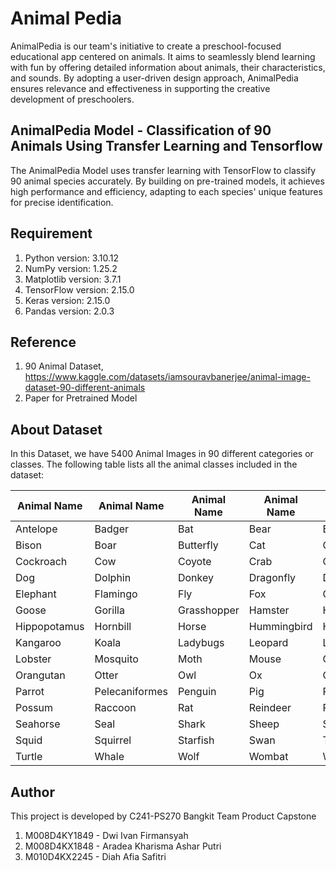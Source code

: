 # Animal Pedia
AnimalPedia is our team's initiative to create a preschool-focused educational app centered on animals. It aims to seamlessly blend learning with fun by offering detailed information about animals, their characteristics, and sounds. By adopting a user-driven design approach, AnimalPedia ensures relevance and effectiveness in supporting the creative development of preschoolers.

## AnimalPedia Model - Classification of 90 Animals Using Transfer Learning and Tensorflow
The AnimalPedia Model uses transfer learning with TensorFlow to classify 90 animal species accurately. By building on pre-trained models, it achieves high performance and efficiency, adapting to each species' unique features for precise identification. 

## Requirement 
1. Python  version: 3.10.12
2. NumPy version: 1.25.2
3. Matplotlib version: 3.7.1
4. TensorFlow version: 2.15.0
5. Keras version: 2.15.0
6. Pandas version: 2.0.3

## Reference
1. 90 Animal Dataset, https://www.kaggle.com/datasets/iamsouravbanerjee/animal-image-dataset-90-different-animals
2. Paper for Pretrained Model

## About Dataset
In this Dataset, we have 5400 Animal Images in 90 different categories or classes. The following table lists all the animal classes included in the dataset:

| Animal Name    | Animal Name    | Animal Name    | Animal Name    | Animal Name    | Animal Name    |
| -------------- | -------------- | -------------- | -------------- | -------------- | -------------- |
| Antelope       | Badger         | Bat            | Bear           | Bee            | Beetle         |
| Bison          | Boar           | Butterfly      | Cat            | Caterpillar    | Chimpanzee     |
| Cockroach      | Cow            | Coyote         | Crab           | Crow           | Deer           |
| Dog            | Dolphin        | Donkey         | Dragonfly      | Duck           | Eagle          |
| Elephant       | Flamingo       | Fly            | Fox            | Goat           | Goldfish       |
| Goose          | Gorilla        | Grasshopper    | Hamster        | Hare           | Hedgehog       |
| Hippopotamus   | Hornbill       | Horse          | Hummingbird    | Hyena          | Jellyfish      |
| Kangaroo       | Koala          | Ladybugs       | Leopard        | Lion           | Lizard         |
| Lobster        | Mosquito       | Moth           | Mouse          | Octopus        | Okapi          |
| Orangutan      | Otter          | Owl            | Ox             | Oyster         | Panda          |
| Parrot         | Pelecaniformes | Penguin        | Pig            | Pigeon         | Porcupine      |
| Possum         | Raccoon        | Rat            | Reindeer       | Rhinoceros     | Sandpiper      |
| Seahorse       | Seal           | Shark          | Sheep          | Snake          | Sparrow        |
| Squid          | Squirrel       | Starfish       | Swan           | Tiger          | Turkey         |
| Turtle         | Whale          | Wolf           | Wombat         | Woodpecker     | Zebra          |


## Author
This project is developed by C241-PS270 Bangkit Team Product Capstone
1.  M008D4KY1849 - Dwi Ivan Firmansyah
2.  M008D4KX1848 - Aradea Kharisma Ashar Putri 
3.  M010D4KX2245 - Diah Afia Safitri